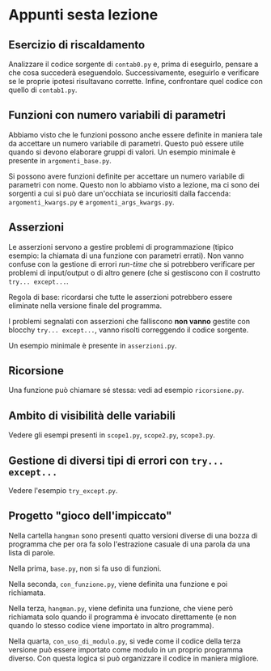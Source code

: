 # Appunti sesta lezione

## Esercizio di riscaldamento

Analizzare il codice sorgente di `contab0.py` e, prima di eseguirlo,
pensare a che cosa succederà eseguendolo. Successivamente, eseguirlo e 
verificare se le proprie ipotesi risultavano corrette. Infine, confrontare
quel codice con quello di `contab1.py`.

## Funzioni con numero variabili di parametri

Abbiamo visto che le funzioni possono anche essere definite in maniera
tale da accettare un numero variabile di parametri. Questo può essere
utile quando si devono elaborare gruppi di valori. Un esempio minimale
è presente in `argomenti_base.py`.

Si possono avere funzioni definite per accettare un numero variabile di 
parametri con nome. Questo non lo abbiamo visto a lezione, ma ci sono
dei sorgenti a cui si può dare un'occhiata se incuriositi dalla faccenda:
`argomenti_kwargs.py` e `argomenti_args_kwargs.py`.

## Asserzioni

Le asserzioni servono a gestire problemi di programmazione (tipico
esempio: la chiamata di una funzione con parametri errati). Non vanno
confuse con la gestione di errori _run-time_ che si potrebbero
verificare per problemi di input/output o di altro genere (che si 
gestiscono con il costrutto `try... except...`.

Regola di base: ricordarsi che tutte le asserzioni potrebbero essere
eliminate nella versione finale del programma.

I problemi segnalati con asserzioni che falliscono **non vanno** gestite
con blocchy `try... except...`, vanno risolti correggendo il codice sorgente.

Un esempio minimale è presente in `asserzioni.py`.

## Ricorsione

Una funzione può chiamare sé stessa: vedi ad esempio `ricorsione.py`.

## Ambito di visibilità delle variabili

Vedere gli esempi presenti in `scope1.py`, `scope2.py`, `scope3.py`.

## Gestione di diversi tipi di errori con `try... except...`

Vedere l'esempio `try_except.py`.

## Progetto "gioco dell'impiccato"

Nella cartella `hangman` sono presenti quatto versioni diverse di una bozza
di programma che per ora fa solo l'estrazione casuale di una parola da 
una lista di parole.

Nella prima, `base.py`, non si fa uso di funzioni.

Nella seconda, `con_funzione.py`, viene definita una funzione e poi richiamata.

Nella terza, `hangman.py`, viene definita una funzione, che viene però
richiamata solo quando il programma è invocato direttamente (e non quando
lo stesso codice viene importato in altro programma).

Nella quarta, `con_uso_di_modulo.py`, si vede come il codice della terza
versione può essere importato come modulo in un proprio programma diverso.
Con questa logica si può organizzare il codice in maniera migliore.


